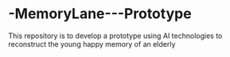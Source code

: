 # -MemoryLane---Prototype
This repository is to develop a prototype using AI technologies to reconstruct the young happy memory of an elderly
